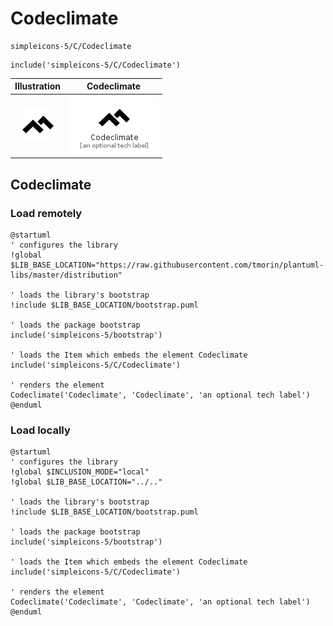 # Codeclimate


```text
simpleicons-5/C/Codeclimate
```

```text
include('simpleicons-5/C/Codeclimate')
```



| Illustration | Codeclimate |
| :---: | :---: |
| ![illustration for Illustration](../../simpleicons-5/C/Codeclimate.png) | ![illustration for Codeclimate](../../simpleicons-5/C/Codeclimate.Local.png) |




## Codeclimate

### Load remotely
```plantuml
@startuml
' configures the library
!global $LIB_BASE_LOCATION="https://raw.githubusercontent.com/tmorin/plantuml-libs/master/distribution"

' loads the library's bootstrap
!include $LIB_BASE_LOCATION/bootstrap.puml

' loads the package bootstrap
include('simpleicons-5/bootstrap')

' loads the Item which embeds the element Codeclimate
include('simpleicons-5/C/Codeclimate')

' renders the element
Codeclimate('Codeclimate', 'Codeclimate', 'an optional tech label')
@enduml
```

### Load locally
```plantuml
@startuml
' configures the library
!global $INCLUSION_MODE="local"
!global $LIB_BASE_LOCATION="../.."

' loads the library's bootstrap
!include $LIB_BASE_LOCATION/bootstrap.puml

' loads the package bootstrap
include('simpleicons-5/bootstrap')

' loads the Item which embeds the element Codeclimate
include('simpleicons-5/C/Codeclimate')

' renders the element
Codeclimate('Codeclimate', 'Codeclimate', 'an optional tech label')
@enduml
```

